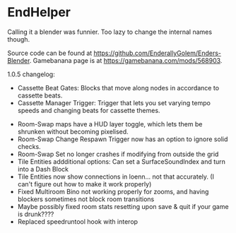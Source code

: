 # EndHelper
Calling it a blender was funnier. Too lazy to change the internal names though.

Source code can be found at https://github.com/EnderallyGolem/Enders-Blender.
Gamebanana page is at https://gamebanana.com/mods/568903.

1.0.5 changelog:
+ Cassette Beat Gates: Blocks that move along nodes in accordance to cassette beats.
+ Cassette Manager Trigger: Trigger that lets you set varying tempo speeds and changing beats for cassette themes.
- Room-Swap maps have a HUD layer toggle, which lets them be shrunken without becoming pixelised.
- Room-Swap Change Respawn Trigger now has an option to ignore solid checks.
- Room-Swap Set no longer crashes if modifying from outside the grid
- Tile Entities addditional options: Can set a SurfaceSoundIndex and turn into a Dash Block
- Tile Entities now show connections in loenn... not that accurately. (I can't figure out how to make it work properly)
- Fixed Multiroom Bino not working properly for zooms, and having blockers sometimes not block room transitions
- Maybe possibly fixed room stats resetting upon save & quit if your game is drunk????
- Replaced speedruntool hook with interop